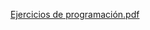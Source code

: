 [Ejercicios de programación.pdf](https://github.com/user-attachments/files/20153056/Ejercicios.de.programacion.pdf)
